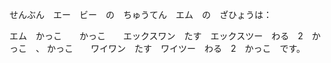 せんぶん　エー　ビー　の　ちゅうてん　エム　の　ざひょうは：

エム　かっこ　　かっこ　　エックスワン　たす　エックスツー　わる　2　かっこ　、 かっこ　　ワイワン　たす　ワイツー　わる　2　かっこ　です。